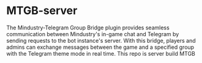 # MTGB-server
The Mindustry-Telegram Group Bridge plugin provides seamless communication between Mindustry's in-game chat and Telegram by sending requests to the bot instance's server. With this bridge, players and admins can exchange messages between the game and a specified group with the Telegram theme mode in real time.  This repo is server build MTGB
